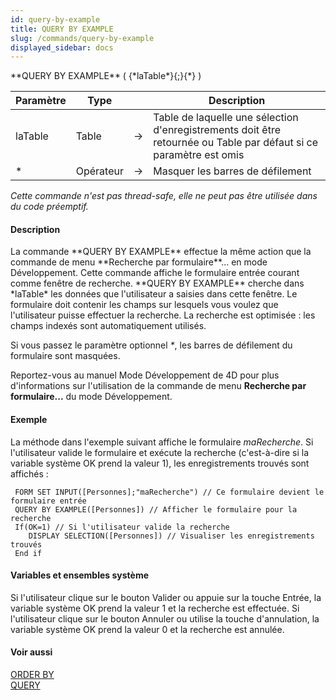 ```yaml
---
id: query-by-example
title: QUERY BY EXAMPLE
slug: /commands/query-by-example
displayed_sidebar: docs
---
```


<!--REF #_command_.QUERY BY EXAMPLE.Syntax-->**QUERY BY EXAMPLE** ( {*laTable*}{;}{*} )<!-- END REF-->
<!--REF #_command_.QUERY BY EXAMPLE.Params-->
| Paramètre | Type |  | Description |
| --- | --- | --- | --- |
| laTable | Table | &#8594;  | Table de laquelle une sélection d'enregistrements doit être retournée ou Table par défaut si ce paramètre est omis |
| * | Opérateur | &#8594;  | Masquer les barres de défilement |

<!-- END REF-->

*Cette commande n'est pas thread-safe, elle ne peut pas être utilisée dans du code préemptif.*


#### Description 

<!--REF #_command_.QUERY BY EXAMPLE.Summary-->La commande **QUERY BY EXAMPLE** effectue la même action que la commande de menu **Recherche par formulaire**.<!-- END REF-->.. en mode Développement. Cette commande affiche le formulaire entrée courant comme fenêtre de recherche. **QUERY BY EXAMPLE** cherche dans *laTable* les données que l'utilisateur a saisies dans cette fenêtre. Le formulaire doit contenir les champs sur lesquels vous voulez que l'utilisateur puisse effectuer la recherche. La recherche est optimisée : les champs indexés sont automatiquement utilisés.  
Si vous passez le paramètre optionnel *\**, les barres de défilement du formulaire sont masquées.

Reportez-vous au manuel Mode Développement de 4D pour plus d'informations sur l'utilisation de la commande de menu **Recherche par formulaire...** du mode Développement.

#### Exemple 

La méthode dans l'exemple suivant affiche le formulaire *maRecherche*. Si l'utilisateur valide le formulaire et exécute la recherche (c'est-à-dire si la variable système OK prend la valeur 1), les enregistrements trouvés sont affichés :

```4d
 FORM SET INPUT([Personnes];"maRecherche") // Ce formulaire devient le formulaire entrée
 QUERY BY EXAMPLE([Personnes]) // Afficher le formulaire pour la recherche
 If(OK=1) // Si l'utilisateur valide la recherche
    DISPLAY SELECTION([Personnes]) // Visualiser les enregistrements trouvés
 End if
```

#### Variables et ensembles système 

Si l'utilisateur clique sur le bouton Valider ou appuie sur la touche Entrée, la variable système OK prend la valeur 1 et la recherche est effectuée. Si l'utilisateur clique sur le bouton Annuler ou utilise la touche d'annulation, la variable système OK prend la valeur 0 et la recherche est annulée.

#### Voir aussi 

[ORDER BY](order-by.md)  
[QUERY](query.md)  
